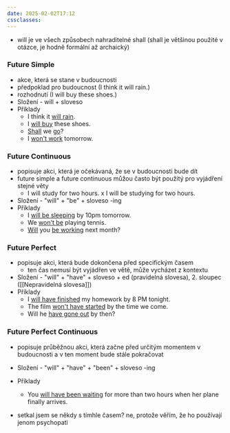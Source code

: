 ```yaml
---
date: 2025-02-02T17:12
cssclasses:
---
```

- will je ve všech způsobech nahraditelné shall (shall je většinou použité v otázce, je hodně formální až archaický)
### Future Simple
- akce, která se stane v budoucnosti
- předpoklad pro budoucnost (I think it will rain.)
- rozhodnutí (I will buy these shoes.)
- Složení - will + sloveso
- Příklady
	- I think it <u>will rain</u>.
	- I <u>will buy</u> these shoes.
	- <u>Shall</u> we <u>go</u>? 
	- I <u>won't work</u> tomorrow.
### Future Continuous
- popisuje akci, která je očekávaná, že se v budoucnosti bude dít
- future simple a future continuous můžou často být použitý pro vyjádření stejné věty
	- I will study for two hours. x I will be studying for two hours.
- Složení - "will" + "be" + sloveso -ing
- Příklady
	- I <u>will be sleeping</u> by 10pm tomorrow.
	- We <u>won't be</u> playing tennis.
	- <u>Will</u> you <u>be working</u> next month?
### Future Perfect
- popisuje akci, která bude dokončena před specifickým časem
	- ten čas nemusí být vyjádřen ve větě, může vycházet z kontextu
- Složení - "will" + "have" + sloveso + ed (pravidelná slovesa), 2. sloupec ([[Nepravidelná slovesa]])
- Příklady
	- I <u>will have finished</u> my homework by 8 PM tonight.
	- The film <u>won't have started</u> by the time we come.
	- Will he <u>have gone out</u> by then?
### Future Perfect Continuous
- popisuje průběžnou akci, která začne před určitým momentem v budoucnosti a v ten moment bude stále pokračovat
- Složení - "will" + "have" + "been" + sloveso -ing
- Příklady
	- You <u>will have been waiting</u> for more than two hours when her plane finally arrives.

- setkal jsem se někdy s tímhle časem? ne, protože věřím, že ho používají jenom psychopati